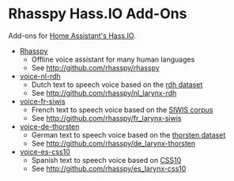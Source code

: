 # Rhasspy Hass.IO Add-Ons

Add-ons for [Home Assistant's Hass.IO](https://www.home-assistant.io/hassio/).

* [Rhasspy](rhasspy/)
    * Offline voice assistant for many human languages
    * See http://github.com/rhasspy/rhasspy
* [voice-nl-rdh](voice-nl-rdh/)
    * Dutch text to speech voice based on the [rdh dataset](https://github.com/r-dh/dutch-vl-tts)
    * See http://github.com/rhasspy/nl_larynx-rdh
* [voice-fr-siwis](voice-fr-siwis/)
    * French text to speech voice based on the [SIWIS corpus](https://datashare.is.ed.ac.uk/handle/10283/2353)
    * See http://github.com/rhasspy/fr_larynx-siwis
* [voice-de-thorsten](voice-de-thorsten/)
    * German text to speech voice based on the [thorsten dataset](https://github.com/thorstenMueller/deep-learning-german-tts/)
    * See http://github.com/rhasspy/de_larynx-thorsten
* [voice-es-css10](voice-es-css10/)
    * Spanish text to speech voice based on [CSS10](https://www.kaggle.com/bryanpark/spanish-single-speaker-speech-dataset)
    * See http://github.com/rhasspy/es_larynx-css10
